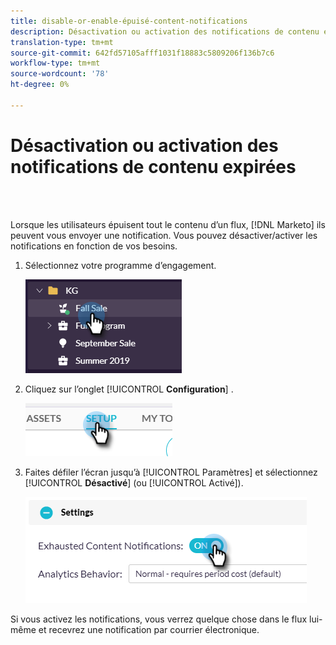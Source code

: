 ```yaml
---
title: disable-or-enable-épuisé-content-notifications
description: Désactivation ou activation des notifications de contenu expirées
translation-type: tm+mt
source-git-commit: 642fd57105afff1031f18883c5809206f136b7c6
workflow-type: tm+mt
source-wordcount: '78'
ht-degree: 0%

---
```



# Désactivation ou activation des notifications de contenu expirées

<br> 

Lorsque les utilisateurs épuisent tout le contenu d’un flux, [!DNL Marketo] ils peuvent vous envoyer une notification. Vous pouvez désactiver/activer les notifications en fonction de vos besoins.

1. Sélectionnez votre programme d’engagement.

   ![Image un](/help/sky/assets/engagement-programs/disable-or-enable-exhausted-content-notifications/disable-or-enable-exhausted-content-notifications-1.png)

1. Cliquez sur l’onglet [!UICONTROL **Configuration**] .

   ![Image 2](/help/sky/assets/engagement-programs/disable-or-enable-exhausted-content-notifications/disable-or-enable-exhausted-content-notifications-2.png)

1. Faites défiler l’écran jusqu’à [!UICONTROL Paramètres] et sélectionnez [!UICONTROL **Désactivé**] (ou [!UICONTROL Activé]).

   ![Image trois](/help/sky/assets/engagement-programs/disable-or-enable-exhausted-content-notifications/disable-or-enable-exhausted-content-notifications-3.png)

Si vous activez les notifications, vous verrez quelque chose dans le flux lui-même et recevrez une notification par courrier électronique.
